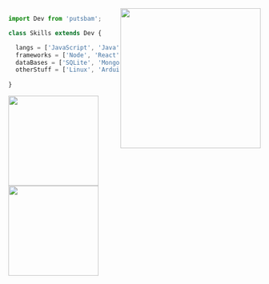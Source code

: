 
<img align="right" width="280" src="https://cdn.discordapp.com/attachments/752256861545299990/888464326023860274/IMG-20200106-WA0002.jpg" />

```js
import Dev from 'putsbam';

class Skills extends Dev {

  langs = ['JavaScript', 'Java', 'C', 'HTML', 'CSS'];
  frameworks = ['Node', 'React', 'Vue', 'Electron', 'Express'];
  dataBases = ['SQLite', 'MongoDB', 'Firebase'];
  otherStuff = ['Linux', 'Arduino', 'MSOffice', 'PhotoshopCS6']
  
}
```

<a href="https://github.com/putsbam">
  <img height="180em" src="https://github-readme-stats.vercel.app/api?username=putsbam&show_icons=true&text_color=ffffff&title_color=ffffff&bg_color=-45,ff9267,ff6a74,fa4390,d72fb4&include_all_commits=true&count_private=true"/>
   <img height="180em" src="https://github-readme-stats.vercel.app/api/top-langs/?username=putsbam&layout=compact&card_width=370&langs=10&text_color=ffffff&title_color=ffffff&bg_color=-45,ff9267,ff6a74,fa4390,d72fb4"/>
</div>
